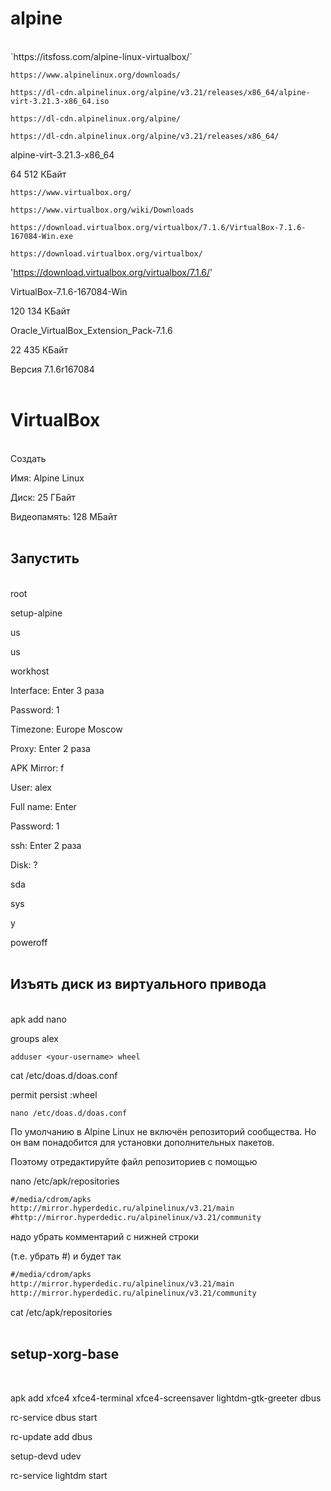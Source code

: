 # alpine
<br>
`https://itsfoss.com/alpine-linux-virtualbox/`

`https://www.alpinelinux.org/downloads/`

`https://dl-cdn.alpinelinux.org/alpine/v3.21/releases/x86_64/alpine-virt-3.21.3-x86_64.iso`

`https://dl-cdn.alpinelinux.org/alpine/`

`https://dl-cdn.alpinelinux.org/alpine/v3.21/releases/x86_64/`

alpine-virt-3.21.3-x86_64

64 512 КБайт

`https://www.virtualbox.org/`

`https://www.virtualbox.org/wiki/Downloads`

`https://download.virtualbox.org/virtualbox/7.1.6/VirtualBox-7.1.6-167084-Win.exe`

`https://download.virtualbox.org/virtualbox/`

'https://download.virtualbox.org/virtualbox/7.1.6/'

VirtualBox-7.1.6-167084-Win

120 134 КБайт

Oracle_VirtualBox_Extension_Pack-7.1.6

22 435 КБайт

Версия 7.1.6r167084<br><br>

# VirtualBox
<br>
Создать

Имя: Alpine Linux

Диск: 25 ГБайт

Видеопамять: 128 МБайт
<br><br>
## Запустить
<br>
root

setup-alpine

us

us

workhost

Interface: Enter 3 раза

Password: 1

Timezone: Europe Moscow

Proxy: Enter 2 раза

APK Mirror: f

User: alex

Full name: Enter

Password: 1

ssh: Enter 2 раза

Disk: ?

sda

sys

y

poweroff
<br><br>
## Изъять диск из виртуального привода
<br>
apk add nano

groups alex

`adduser <your-username> wheel`

cat /etc/doas.d/doas.conf

permit persist :wheel

`nano /etc/doas.d/doas.conf`

По умолчанию в Alpine Linux не включён репозиторий сообщества. Но он вам понадобится для установки дополнительных пакетов.

Поэтому отредактируйте файл репозиториев с помощью


nano /etc/apk/repositories

```txt
#/media/cdrom/apks
http://mirror.hyperdedic.ru/alpinelinux/v3.21/main
#http://mirror.hyperdedic.ru/alpinelinux/v3.21/community
```

надо убрать комментарий с нижней строки

(т.е. убрать #) и будет так
```txt
#/media/cdrom/apks
http://mirror.hyperdedic.ru/alpinelinux/v3.21/main
http://mirror.hyperdedic.ru/alpinelinux/v3.21/community
```

cat /etc/apk/repositories
<br><br>
## setup-xorg-base
<br>

apk add xfce4 xfce4-terminal xfce4-screensaver lightdm-gtk-greeter dbus

rc-service dbus start

rc-update add dbus

setup-devd udev

rc-service lightdm start


